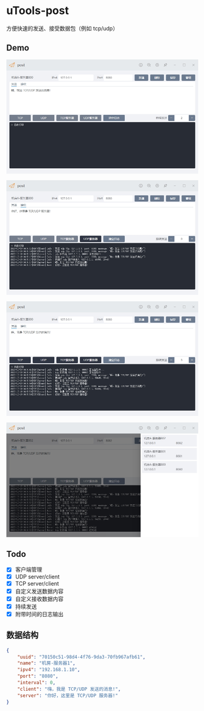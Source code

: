 # uTools-post

方便快速的发送、接受数据包（例如 tcp/udp）

## Demo

![1](./images/1.png)

![2](./images/2.png)

![3](./images/3.png)

![4](./images/4.png)

## Todo

- [x] 客户端管理
- [x] UDP server/client
- [x] TCP server/client
- [x] 自定义发送数据内容
- [x] 自定义接收数据内容
- [x] 持续发送
- [x] 附带时间的日志输出

## 数据结构

```json
{
    "uuid": "70150c51-98d4-4f76-9da3-70fb967afb61",
    "name": "机房-服务器1",
    "ipv4": "192.168.1.10",
    "port": "8080",
    "interval": 0,
    "client": "嗨，我是 TCP/UDP 发送的消息!",
    "server": "你好，这里是 TCP/UDP 服务器!"
}
```